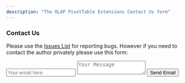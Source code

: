 ```yaml
---
description: "The OLAP PivotTable Extensions Contact Us form"
---
```

### Contact Us

Please use the [Issues List](https://github.com/OlapPivotTableExtensions/OlapPivotTableExtensions/issues) for reporting bugs. However if you need to contact the author privately please use this form:

<form method="POST" action="https://formspree.io/%67%72%65%67%2e%67%61%6c%6c%6f%77%61%79%40%73%62%63%67%6c%6f%62%61%6c%2e%6e%65%74">
  <input type="email" name="email" placeholder="Your email here">
  <textarea name="message" placeholder="Your Message"></textarea>
  <button type="submit">Send Email</button>
</form>